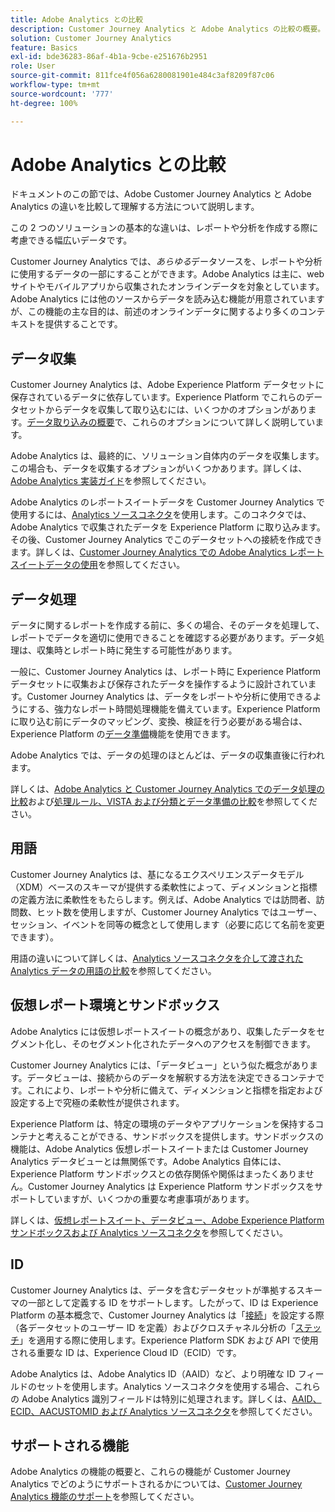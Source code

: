 ```yaml
---
title: Adobe Analytics との比較
description: Customer Journey Analytics と Adobe Analytics の比較の概要。
solution: Customer Journey Analytics
feature: Basics
exl-id: bde36283-86af-4b1a-9cbe-e251676b2951
role: User
source-git-commit: 811fce4f056a6280081901e484c3af8209f87c06
workflow-type: tm+mt
source-wordcount: '777'
ht-degree: 100%

---
```


# Adobe Analytics との比較

ドキュメントのこの節では、Adobe Customer Journey Analytics と Adobe Analytics の違いを比較して理解する方法について説明します。

この 2 つのソリューションの基本的な違いは、レポートや分析を作成する際に考慮できる幅広いデータです。

Customer Journey Analytics では、*あらゆる*&#x200B;データソースを、レポートや分析に使用するデータの一部にすることができます。Adobe Analytics は主に、web サイトやモバイルアプリから収集されたオンラインデータを対象としています。Adobe Analytics には他のソースからデータを読み込む機能が用意されていますが、この機能の主な目的は、前述のオンラインデータに関するより多くのコンテキストを提供することです。

## データ収集

Customer Journey Analytics は、Adobe Experience Platform データセットに保存されているデータに依存しています。Experience Platform でこれらのデータセットからデータを収集して取り込むには、いくつかのオプションがあります。[データ取り込みの概要](https://experienceleague.adobe.com/docs/analytics-platform/using/cja-data-ingestion/data-ingestion.html?lang=ja)で、これらのオプションについて詳しく説明しています。

Adobe Analytics は、最終的に、ソリューション自体内のデータを収集します。この場合も、データを収集するオプションがいくつかあります。詳しくは、[Adobe Analytics 実装ガイド](https://experienceleague.adobe.com/docs/analytics/implementation/home.html?lang=ja)を参照してください。

Adobe Analytics のレポートスイートデータを Customer Journey Analytics で使用するには、[Analytics ソースコネクタ](https://experienceleague.adobe.com/docs/experience-platform/sources/ui-tutorials/create/adobe-applications/analytics.html?lang=ja)を使用します。このコネクタでは、Adobe Analytics で収集されたデータを Experience Platform に取り込みます。その後、Customer Journey Analytics でこのデータセットへの接続を作成できます。詳しくは、[Customer Journey Analytics での Adobe Analytics レポートスイートデータの使用](https://experienceleague.adobe.com/docs/analytics-platform/using/compare-aa-cja/cja-aa-comparison/aa-data-in-cja.html?lang=ja)を参照してください。


## データ処理

データに関するレポートを作成する前に、多くの場合、そのデータを処理して、レポートでデータを適切に使用できることを確認する必要があります。データ処理は、収集時とレポート時に発生する可能性があります。

一般に、Customer Journey Analytics は、レポート時に Experience Platform データセットに収集および保存されたデータを操作するように設計されています。Customer Journey Analytics は、データをレポートや分析に使用できるようにする、強力なレポート時間処理機能を備えています。Experience Platform に取り込む前にデータのマッピング、変換、検証を行う必要がある場合は、Experience Platform の[データ準備](https://experienceleague.adobe.com/docs/experience-platform/data-prep/home.html?lang=ja)機能を使用できます。

Adobe Analytics では、データの処理のほとんどは、データの収集直後に行われます。

詳しくは、[Adobe Analytics と Customer Journey Analytics でのデータ処理の比較](data-processing-comparisons.md)および[処理ルール、VISTA および分類とデータ準備の比較](https://experienceleague.adobe.com/docs/analytics-platform/using/compare-aa-cja/cja-aa-comparison/pr-vista-dataprep.html?lang=ja)を参照してください。


## 用語

Customer Journey Analytics は、基になるエクスペリエンスデータモデル（XDM）ベースのスキーマが提供する柔軟性によって、ディメンションと指標の定義方法に柔軟性をもたらします。例えば、Adobe Analytics では訪問者、訪問数、ヒット数を使用しますが、Customer Journey Analytics ではユーザー、セッション、イベントを同等の概念として使用します（必要に応じて名前を変更できます）。

用語の違いについて詳しくは、[Analytics ソースコネクタを介して渡された Analytics データの用語の比較](https://experienceleague.adobe.com/docs/analytics-platform/using/compare-aa-cja/cja-aa-comparison/terminology.html?lang=ja)を参照してください。


## 仮想レポート環境とサンドボックス

Adobe Analytics には仮想レポートスイートの概念があり、収集したデータをセグメント化し、そのセグメント化されたデータへのアクセスを制御できます。

Customer Journey Analytics には、「データビュー」という似た概念があります。データビューは、接続からのデータを解釈する方法を決定できるコンテナです。これにより、レポートや分析に備えて、ディメンションと指標を指定および設定する上で究極の柔軟性が提供されます。

Experience Platform は、特定の環境のデータやアプリケーションを保持するコンテナと考えることができる、サンドボックスを提供します。サンドボックスの機能は、Adobe Analytics 仮想レポートスイートまたは Customer Journey Analytics データビューとは無関係です。Adobe Analytics 自体には、Experience Platform サンドボックスとの依存関係や関係はまったくありません。Customer Journey Analytics は Experience Platform サンドボックスをサポートしていますが、いくつかの重要な考慮事項があります。

詳しくは、[仮想レポートスイート、データビュー、Adobe Experience Platform サンドボックスおよび Analytics ソースコネクタ](https://experienceleague.adobe.com/docs/analytics-platform/using/compare-aa-cja/cja-aa-comparison/vrs-dataview-sandbox-adc.html?lang=ja)を参照してください。


## ID

Customer Journey Analytics は、データを含むデータセットが準拠するスキーマの一部として定義する ID をサポートします。したがって、ID は Experience Platform の基本概念で、Customer Journey Analytics は「[接続](../../connections/overview.md)」を設定する際（各データセットのユーザー ID を定義）およびクロスチャネル分析の「[ステッチ](../../stitching/overview.md)」を適用する際に使用します。Experience Platform SDK および API で使用される重要な ID は、Experience Cloud ID（ECID）です。

Adobe Analytics は、Adobe Analytics ID（AAID）など、より明確な ID フィールドのセットを使用します。Analytics ソースコネクタを使用する場合、これらの Adobe Analytics 識別フィールドは特別に処理されます。詳しくは、[AAID、ECID、AACUSTOMID および Analytics ソースコネクタ](https://experienceleague.adobe.com/docs/analytics-platform/using/compare-aa-cja/cja-aa-comparison/aaid-ecid-adc.html?lang=ja)を参照してください。


## サポートされる機能

Adobe Analytics の機能の概要と、これらの機能が Customer Journey Analytics でどのようにサポートされるかについては、[Customer Journey Analytics 機能のサポート](https://experienceleague.adobe.com/docs/analytics-platform/using/compare-aa-cja/cja-aa-comparison/cja-aa.html?lang=ja)を参照してください。
